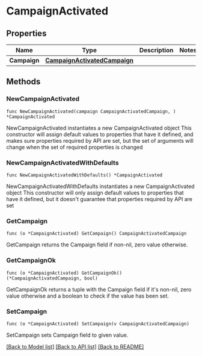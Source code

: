# CampaignActivated

## Properties

Name | Type | Description | Notes
------------ | ------------- | ------------- | -------------
**Campaign** | [**CampaignActivatedCampaign**](CampaignActivatedCampaign.md) |  | 

## Methods

### NewCampaignActivated

`func NewCampaignActivated(campaign CampaignActivatedCampaign, ) *CampaignActivated`

NewCampaignActivated instantiates a new CampaignActivated object
This constructor will assign default values to properties that have it defined,
and makes sure properties required by API are set, but the set of arguments
will change when the set of required properties is changed

### NewCampaignActivatedWithDefaults

`func NewCampaignActivatedWithDefaults() *CampaignActivated`

NewCampaignActivatedWithDefaults instantiates a new CampaignActivated object
This constructor will only assign default values to properties that have it defined,
but it doesn't guarantee that properties required by API are set

### GetCampaign

`func (o *CampaignActivated) GetCampaign() CampaignActivatedCampaign`

GetCampaign returns the Campaign field if non-nil, zero value otherwise.

### GetCampaignOk

`func (o *CampaignActivated) GetCampaignOk() (*CampaignActivatedCampaign, bool)`

GetCampaignOk returns a tuple with the Campaign field if it's non-nil, zero value otherwise
and a boolean to check if the value has been set.

### SetCampaign

`func (o *CampaignActivated) SetCampaign(v CampaignActivatedCampaign)`

SetCampaign sets Campaign field to given value.



[[Back to Model list]](../README.md#documentation-for-models) [[Back to API list]](../README.md#documentation-for-api-endpoints) [[Back to README]](../README.md)


